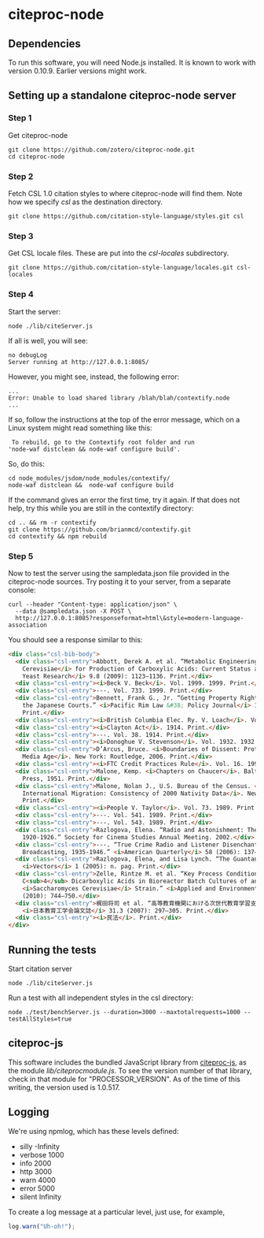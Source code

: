 ﻿# citeproc-node

## Dependencies

To run this software, you will need Node.js installed.  It is known to work
with version 0.10.9.  Earlier versions might work.


## Setting up a standalone citeproc-node server

### Step 1

Get citeproc-node

```
git clone https://github.com/zotero/citeproc-node.git
cd citeproc-node
```

### Step 2

Fetch CSL 1.0 citation styles to where citeproc-node will find them.  Note
how we specify *csl* as the destination directory.

```
git clone https://github.com/citation-style-language/styles.git csl
```

### Step 3

Get CSL locale files.  These are put into the *csl-locales* subdirectory.

```
git clone https://github.com/citation-style-language/locales.git csl-locales
```

### Step 4

Start the server:

```
node ./lib/citeServer.js
```

If all is well, you will see:

```
no debugLog
Server running at http://127.0.0.1:8085/
```

However, you might see, instead, the following error:

```
...
Error: Unable to load shared library /blah/blah/contextify.node
...
```

If so, follow the instructions at the top of the error message, which on a
Linux system might read something like this:

```
 To rebuild, go to the Contextify root folder and run
'node-waf distclean && node-waf configure build'.
```

So, do this:

```
cd node_modules/jsdom/node_modules/contextify/
node-waf distclean &&  node-waf configure build
```

If the command gives an error the first time, try it again. If that does
not help, try this while you are still in the contextify directory:

```
cd .. && rm -r contextify
git clone https://github.com/brianmcd/contextify.git
cd contextify && npm rebuild
```

### Step 5

Now to test the server using the sampledata.json file provided in the
citeproc-node sources. Try posting it to your server, from a separate
console:

```
curl --header "Content-type: application/json" \
  --data @sampledata.json -X POST \
  http://127.0.0.1:8085?responseformat=html\&style=modern-language-association
```

You should see a response similar to this:

```html
<div class="csl-bib-body">
  <div class="csl-entry">Abbott, Derek A. et al. “Metabolic Engineering of <i>Saccharomyces
    Cerevisiae</i> for Production of Carboxylic Acids: Current Status and Challenges.” <i>FEMS
    Yeast Research</i> 9.8 (2009): 1123–1136. Print.</div>
  <div class="csl-entry"><i>Beck V. Beck</i>. Vol. 1999. 1999. Print.</div>
  <div class="csl-entry">---. Vol. 733. 1999. Print.</div>
  <div class="csl-entry">Bennett, Frank G., Jr. “Getting Property Right: ‘Informal’ Mortgages in
    the Japanese Courts.” <i>Pacific Rim Law &#38; Policy Journal</i> 18 (2009): 463–509.
    Print.</div>
  <div class="csl-entry"><i>British Columbia Elec. Ry. V. Loach</i>. Vol. 1916. 1915. Print.</div>
  <div class="csl-entry"><i>Clayton Act</i>. 1914. Print.</div>
  <div class="csl-entry">---. Vol. 38. 1914. Print.</div>
  <div class="csl-entry"><i>Donoghue V. Stevenson</i>. Vol. 1932. 1932. Print.</div>
  <div class="csl-entry">D’Arcus, Bruce. <i>Boundaries of Dissent: Protest and State Power in the
    Media Age</i>. New York: Routledge, 2006. Print.</div>
  <div class="csl-entry"><i>FTC Credit Practices Rule</i>. Vol. 16. 1999. Print.</div>
  <div class="csl-entry">Malone, Kemp. <i>Chapters on Chaucer</i>. Baltimore: Johns Hopkins
    Press, 1951. Print.</div>
  <div class="csl-entry">Malone, Nolan J., U.S. Bureau of the Census. <i>Evaluating Components of
    International Migration: Consistency of 2000 Nativity Data</i>. New York: Routledge, 2001.
    Print.</div>
  <div class="csl-entry"><i>People V. Taylor</i>. Vol. 73. 1989. Print.</div>
  <div class="csl-entry">---. Vol. 541. 1989. Print.</div>
  <div class="csl-entry">---. Vol. 543. 1989. Print.</div>
  <div class="csl-entry">Razlogova, Elena. “Radio and Astonishment: The Emergence of Radio Sound,
    1920-1926.” Society for Cinema Studies Annual Meeting. 2002.</div>
  <div class="csl-entry">---. “True Crime Radio and Listener Disenchantment with Network
    Broadcasting, 1935-1946.” <i>American Quarterly</i> 58 (2006): 137–158. Print.</div>
  <div class="csl-entry">Razlogova, Elena, and Lisa Lynch. “The Guantanamobile Project.”
    <i>Vectors</i> 1 (2005): n. pag. Print.</div>
  <div class="csl-entry">Zelle, Rintze M. et al. “Key Process Conditions for Production of
    C<sub>4</sub> Dicarboxylic Acids in Bioreactor Batch Cultures of an Engineered
    <i>Saccharomyces Cerevisiae</i> Strain.” <i>Applied and Environmental Microbiology</i> 76.3
    (2010): 744–750.</div>
  <div class="csl-entry">梶田将司 et al. “高等教育機関における次世代教育学習支援プラットフォームの構築に向けて.”
    <i>日本教育工学会論文誌</i> 31.3 (2007): 297–305. Print.</div>
  <div class="csl-entry"><i>民法</i>. Print.</div>
</div>
```



## Running the tests

Start citation server

```
node ./lib/citeServer.js
```

Run a test with all independent styles in the csl directory:

```
node ./test/benchServer.js --duration=3000 --maxtotalrequests=1000 --testAllStyles=true
```

## citeproc-js

This software includes the bundled JavaScript library from
[citeproc-js](https://bitbucket.org/fbennett/citeproc-js), as the module
*lib/citeprocmodule.js*.  To see the version number of that library, check
in that module for "PROCESSOR_VERSION".  As of the time of this writing,
the version used is 1.0.517.

## Logging

We're using npmlog, which has these levels defined:

- silly   -Infinity
- verbose 1000
- info    2000
- http    3000
- warn    4000
- error   5000
- silent  Infinity

To create a log message at a particular level, just use, for example,

```javascript
log.warn("Uh-oh!");
```
